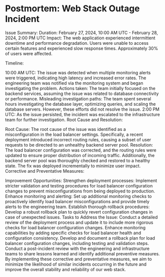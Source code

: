 # Postmortem: Web Stack Outage Incident

Issue Summary:
Duration: February 27, 2024, 10:00 AM UTC - February 28, 2024, 2:00 PM UTC
Impact: The web application experienced intermittent downtime and performance degradation. Users were unable to access certain features and experienced slow response times. Approximately 30% of users were affected.

Timeline:

10:00 AM UTC: The issue was detected when multiple monitoring alerts were triggered, indicating high latency and increased error rates.
The engineering team was notified via the monitoring system and began investigating the problem.
Actions taken: The team initially focused on the backend services, assuming the issue was related to database connectivity or performance.
Misleading investigation paths: The team spent several hours investigating the database layer, optimizing queries, and scaling the database servers. However, these efforts did not resolve the issue.
2:00 PM UTC: As the issue persisted, the incident was escalated to the infrastructure team for further investigation.
Root Cause and Resolution:

Root Cause: The root cause of the issue was identified as a misconfiguration in the load balancer settings. Specifically, a recent deployment introduced incorrect routing rules, causing a subset of user requests to be directed to an unhealthy backend server pool.
Resolution: The load balancer configuration was corrected, and the routing rules were updated to ensure proper distribution of incoming traffic. Additionally, the backend server pool was thoroughly checked and restored to a healthy state. The fix was deployed incrementally to minimize user impact.
Corrective and Preventative Measures:

Improvement Opportunities:
Strengthen deployment processes: Implement stricter validation and testing procedures for load balancer configuration changes to prevent misconfigurations from being deployed to production.
Enhance monitoring and alerting: Set up additional monitoring checks to proactively identify load balancer misconfigurations and provide timely alerts to the engineering team.
Establish thorough rollback procedures: Develop a robust rollback plan to quickly revert configuration changes in case of unexpected issues.
Tasks to Address the Issue:
Conduct a detailed review of the deployment process and update it to include more rigorous checks for load balancer configuration changes.
Enhance monitoring capabilities by adding specific checks for load balancer health and configuration consistency.
Develop and document a rollback plan for load balancer configuration changes, including testing and validation steps.
Conduct a post-incident review with the engineering and infrastructure teams to share lessons learned and identify additional preventive measures.
By implementing these corrective and preventative measures, we aim to minimize the likelihood of similar incidents occurring in the future and improve the overall stability and reliability of our web stack.
